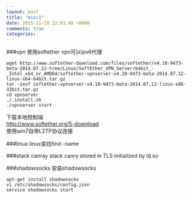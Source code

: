 ```yaml
---
layout: post
title: "misc1"
date: 2015-11-20 22:03:48 +0800
comments: true
categories: 
---
```


###vpn
使用softether vpn可以ipv6代理

    wget http://www.softether-download.com/files/softether/v4.10-9473-beta-2014.07.12-tree/Linux/SoftEther_VPN_Server/64bit_-_Intel_x64_or_AMD64/softether-vpnserver-v4.10-9473-beta-2014.07.12-linux-x64-64bit.tar.gz
    tar -zxvf softether-vpnserver-v4.10-9473-beta-2014.07.12-linux-x86-32bit.tar.gz
    cd vpnserver
    ./.install.sh
    ./vpnserver start
    
下载本地控制端  
http://www.softether.org/5-download  
使用win7自带L2TP协议连接  
    
###linux
linux查找find -name

###stack canray
stack canry stored in TLS
initialized by ld.so
    
###shadowsocks
安装shadowsocks

    apt-get install shadowsocks
    vi /etc/shadowsocks/config.json
    service shadowsocks start
